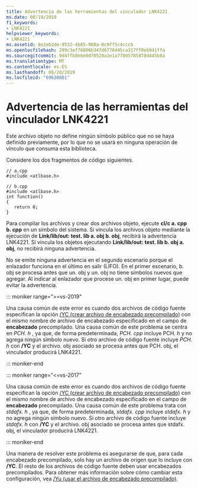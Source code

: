 ```yaml
---
title: Advertencia de las herramientas del vinculador LNK4221
ms.date: 08/19/2019
f1_keywords:
- LNK4221
helpviewer_keywords:
- LNK4221
ms.assetid: 8e2eb2de-9532-4b85-908a-8c9ff5c4cccb
ms.openlocfilehash: 299c3ef76006b347d6770d45ca317ff0eb941ffa
ms.sourcegitcommit: 9d4ffb8e6e0d70520a1e1a77805785878d445b8a
ms.translationtype: MT
ms.contentlocale: es-ES
ms.lasthandoff: 08/20/2019
ms.locfileid: "69630801"
---
```

# <a name="linker-tools-warning-lnk4221"></a>Advertencia de las herramientas del vinculador LNK4221

Este archivo objeto no define ningún símbolo público que no se haya definido previamente, por lo que no se usará en ninguna operación de vínculo que consuma esta biblioteca.

Considere los dos fragmentos de código siguientes.

```
// a.cpp
#include <atlbase.h>
```

```
// b.cpp
#include <atlbase.h>
int function()
{
   return 0;
}
```

Para compilar los archivos y crear dos archivos objeto, ejecute **cl/c a. cpp b. cpp** en un símbolo del sistema. Si vincula los archivos objeto mediante la ejecución de **Link/lib/out: test. lib a. obj b. obj**, recibirá la advertencia LNK4221. Si vincula los objetos ejecutando **Link/lib/out: test. lib b. obj a. obj**, no recibirá ninguna advertencia.

No se emite ninguna advertencia en el segundo escenario porque el enlazador funciona en el último en salir (LIFO). En el primer escenario, b. obj se procesa antes que un. obj y un. obj no tiene símbolos nuevos que agregar. Al indicar al enlazador que procese un. obj en primer lugar, puede evitar la advertencia.

::: moniker range=">=vs-2019"

Una causa común de este error es cuando dos archivos de código fuente especifican la opción [/YC (crear archivo de encabezado precompilado)](../../build/reference/yc-create-precompiled-header-file.md) con el mismo nombre de archivo de encabezado especificado en el campo de **encabezado** precompilado. Una causa común de este problema se centra en *PCH. h* , ya que, de forma predeterminada, *PCH. cpp* incluye PCH. *h* y no agrega ningún símbolo nuevo. Si otro archivo de código fuente incluye *PCH. h* con **/YC** y el archivo. obj asociado se procesa antes que PCH. obj, el vinculador producirá LNK4221.

::: moniker-end

::: moniker range="<=vs-2017"

Una causa común de este error es cuando dos archivos de código fuente especifican la opción [/YC (crear archivo de encabezado precompilado)](../../build/reference/yc-create-precompiled-header-file.md) con el mismo nombre de archivo de encabezado especificado en el campo de **encabezado** precompilado. Una causa común de este problema trata con *stdafx. h* , ya que, de forma predeterminada, *stdafx. cpp* incluye *stdafx. h* y no agrega ningún símbolo nuevo. Si otro archivo de código fuente incluye *stdafx. h* con **/YC** y el archivo. obj asociado se procesa antes que stdafx. obj, el vinculador producirá LNK4221.

::: moniker-end

Una manera de resolver este problema es asegurarse de que, para cada encabezado precompilado, solo hay un archivo de origen que lo incluye con **/YC**. El resto de los archivos de código fuente deben usar encabezados precompilados. Para obtener más información sobre cómo cambiar esta configuración, vea [/Yu (usar el archivo de encabezado precompilado)](../../build/reference/yu-use-precompiled-header-file.md).
